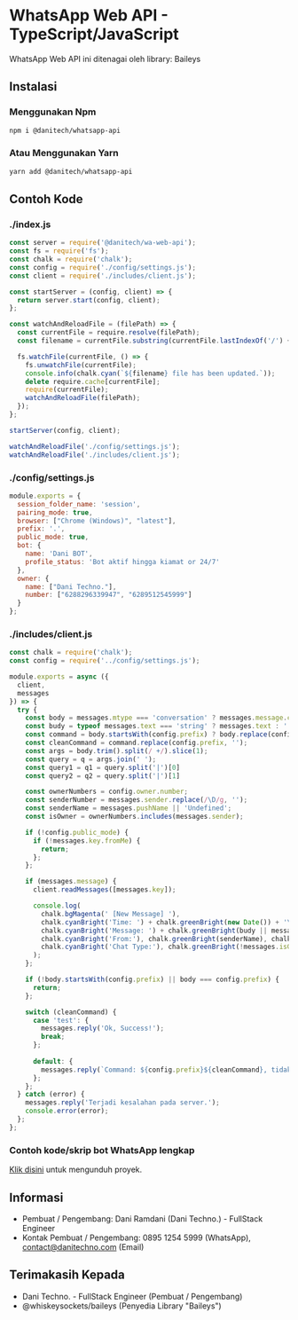 # WhatsApp Web API - TypeScript/JavaScript
WhatsApp Web API ini ditenagai oleh library: Baileys

## Instalasi
### Menggunakan Npm
```bash
npm i @danitech/whatsapp-api
```

### Atau Menggunakan Yarn
```bash
yarn add @danitech/whatsapp-api
```

## Contoh Kode
### ./index.js
```javascript
const server = require('@danitech/wa-web-api');
const fs = require('fs');
const chalk = require('chalk');
const config = require('./config/settings.js');
const client = require('./includes/client.js');

const startServer = (config, client) => {
  return server.start(config, client);
};

const watchAndReloadFile = (filePath) => {
  const currentFile = require.resolve(filePath);
  const filename = currentFile.substring(currentFile.lastIndexOf('/') + 1);

  fs.watchFile(currentFile, () => {
    fs.unwatchFile(currentFile);
    console.info(chalk.cyan(`${filename} file has been updated.`));
    delete require.cache[currentFile];
    require(currentFile);
    watchAndReloadFile(filePath);
  });
};

startServer(config, client);

watchAndReloadFile('./config/settings.js');
watchAndReloadFile('./includes/client.js');
```

### ./config/settings.js
```javascript
module.exports = {
  session_folder_name: 'session',
  pairing_mode: true,
  browser: ["Chrome (Windows)", "latest"],
  prefix: '.',
  public_mode: true,
  bot: {
    name: 'Dani BOT',
    profile_status: 'Bot aktif hingga kiamat or 24/7'
  },
  owner: {
    name: ["Dani Techno."],
    number: ["6288296339947", "6289512545999"]
  }
};
```

### ./includes/client.js
```javascript
const chalk = require('chalk');
const config = require('../config/settings.js');

module.exports = async ({
  client,
  messages
}) => {
  try {
    const body = messages.mtype === 'conversation' ? messages.message.conversation : messages.mtype === 'extendedTextMessage' ? messages.message.extendedTextMessage.text : '';
    const budy = typeof messages.text === 'string' ? messages.text : '';
    const command = body.startsWith(config.prefix) ? body.replace(config.prefix, '').trim().split(/ +/).shift().toLowerCase() : '';
    const cleanCommand = command.replace(config.prefix, '');
    const args = body.trim().split(/ +/).slice(1);
    const query = q = args.join(' ');
    const query1 = q1 = query.split('|')[0]
    const query2 = q2 = query.split('|')[1]

    const ownerNumbers = config.owner.number;
    const senderNumber = messages.sender.replace(/\D/g, '');
    const senderName = messages.pushName || 'Undefined';
    const isOwner = ownerNumbers.includes(messages.sender);

    if (!config.public_mode) {
      if (!messages.key.fromMe) {
        return;
      };
    };

    if (messages.message) {
      client.readMessages([messages.key]);

      console.log(
        chalk.bgMagenta(' [New Message] '),
        chalk.cyanBright('Time: ') + chalk.greenBright(new Date()) + '\n',
        chalk.cyanBright('Message: ') + chalk.greenBright(budy || messages.mtype) + '\n' +
        chalk.cyanBright('From:'), chalk.greenBright(senderName), chalk.yellow('- ' + senderNumber) + '\n' +
        chalk.cyanBright('Chat Type:'), chalk.greenBright(!messages.isGroup ? 'Private Chat' : 'Group Chat - ' + chalk.yellow(messages.chat))
      );
    };

    if (!body.startsWith(config.prefix) || body === config.prefix) {
      return;
    };

    switch (cleanCommand) {
      case 'test': {
        messages.reply('Ok, Success!');
        break;
      };
      
      default: {
        messages.reply(`Command: ${config.prefix}${cleanCommand}, tidak tersedia!`);
      };
    };
  } catch (error) {
    messages.reply('Terjadi kesalahan pada server.');
    console.error(error);
  };
};
```

### Contoh kode/skrip bot WhatsApp lengkap
<a href="https://github.com/danitechid/example-wa-bot-script">Klik disini</a> untuk mengunduh proyek.

## Informasi
* Pembuat / Pengembang: Dani Ramdani (Dani Techno.) - FullStack Engineer
* Kontak Pembuat / Pengembang: 0895 1254 5999 (WhatsApp), contact@danitechno.com (Email)

## Terimakasih Kepada
* Dani Techno. - FullStack Engineer (Pembuat / Pengembang)
* @whiskeysockets/baileys (Penyedia Library "Baileys")